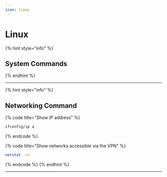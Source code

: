 ```yaml
---
icon: linux
---
```


# Linux

{% hint style="info" %}
## System Commands


{% endhint %}

***

{% hint style="info" %}
## Networking Command

{% code title="Show IP address" %}
```bash
ifconfig/ip a
```
{% endcode %}

{% code title="Show networks accessible via the VPN" %}
```bash
netstat -rn
```
{% endcode %}
{% endhint %}

***

